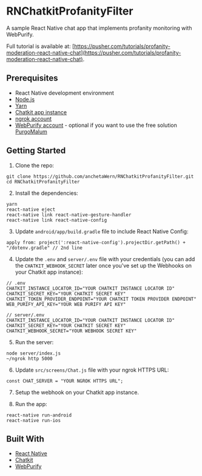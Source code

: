 # RNChatkitProfanityFilter
A sample React Native chat app that implements profanity monitoring with WebPurify.

Full tutorial is available at: [https://pusher.com/tutorials/profanity-moderation-react-native-chat](https://pusher.com/tutorials/profanity-moderation-react-native-chat).

## Prerequisites

-   React Native development environment
-   [Node.js](https://nodejs.org/en/)
-   [Yarn](https://yarnpkg.com/en/)
-   [Chatkit app instance](https://pusher.com/chatkit)
-   [ngrok account](https://ngrok.com/)
-   [WebPurify account](https://www.webpurify.com/) - optional if you want to use the free solution [PurgoMalum](http://www.purgomalum.com/)

## Getting Started

1. Clone the repo:

```
git clone https://github.com/anchetaWern/RNChatkitProfanityFilter.git
cd RNChatkitProfanityFilter
```

2. Install the dependencies:

```
yarn
react-native eject
react-native link react-native-gesture-handler
react-native link react-native-config
```

3. Update `android/app/build.gradle` file to include React Native Config:

```
apply from: project(':react-native-config').projectDir.getPath() + "/dotenv.gradle" // 2nd line
```

4. Update the `.env` and `server/.env` file with your credentials (you can add the `CHATKIT_WEBHOOK_SECRET` later once you've set up the Webhooks on your Chatkit app instance):

```
// .env
CHATKIT_INSTANCE_LOCATOR_ID="YOUR CHATKIT INSTANCE LOCATOR ID"
CHATKIT_SECRET_KEY="YOUR CHATKIT SECRET KEY"
CHATKIT_TOKEN_PROVIDER_ENDPOINT="YOUR CHATKIT TOKEN PROVIDER ENDPOINT"
WEB_PURIFY_API_KEY="YOUR WEB PURIFY API KEY"
```

```
// server/.env
CHATKIT_INSTANCE_LOCATOR_ID="YOUR CHATKIT INSTANCE LOCATOR ID"
CHATKIT_SECRET_KEY="YOUR CHATKIT SECRET KEY"
CHATKIT_WEBHOOK_SECRET="YOUR WEBHOOK SECRET KEY"
```

5. Run the server:

```
node server/index.js
~/ngrok http 5000
```

6. Update `src/screens/Chat.js` file with your ngrok HTTPS URL:

```
const CHAT_SERVER = "YOUR NGROK HTTPS URL";
```

7. Setup the webhook on your Chatkit app instance.

8. Run the app:

```
react-native run-android
react-native run-ios
```

## Built With

-   [React Native](http://facebook.github.io/react-native/)
-   [Chatkit](https://pusher.com/chatkit)
-   [WebPurify](https://www.webpurify.com/)
